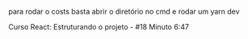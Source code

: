para rodar o costs basta abrir o diretório no cmd e rodar um
yarn dev

Curso React: Estruturando o projeto - #18
Minuto 6:47
